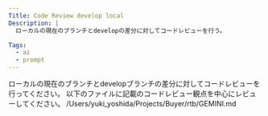 ```yaml
---
Title: Code Review develop local
Description: |
  ローカルの現在のブランチとdevelopの差分に対してコードレビューを行う。

Tags:
  - ai
  - prompt
---
```


ローカルの現在のブランチとdevelopブランチの差分に対してコードレビューを行ってください。
以下のファイルに記載のコードレビュー観点を中心にレビューしてください。
/Users/yuki_yoshida/Projects/Buyer/rtb/GEMINI.md
